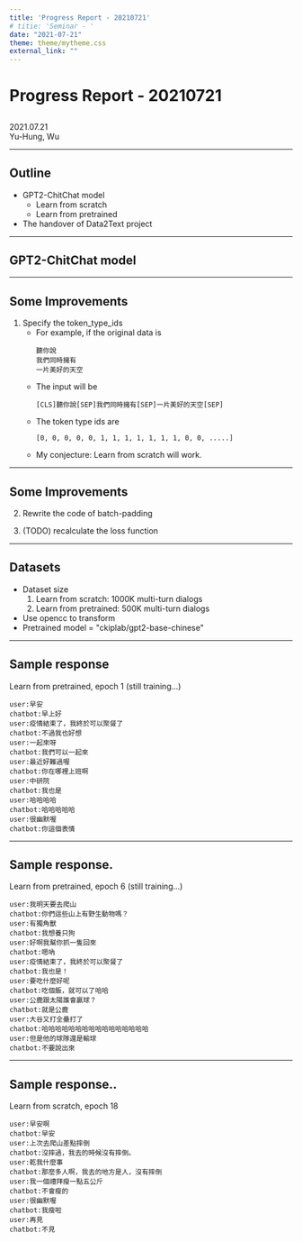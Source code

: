 ```yaml
---
title: 'Progress Report - 20210721'
# titie: 'Seminar - '
date: "2021-07-21"
theme: theme/mytheme.css
external_link: ""
---
```


# Progress Report - 20210721 <!-- .element: class="title" -->
##  <!-- .element: class="subtitle" -->

<div class="title-name">
2021.07.21 <br>
Yu-Hung, Wu
</div>

---

## Outline

- GPT2-ChitChat model
    - Learn from scratch
    - Learn from pretrained
- The handover of Data2Text project

---

## GPT2-ChitChat model

----

## Some Improvements

1. Specify the token_type_ids
    - For example, if the original data is 
        ```
        聽你說
        我們同時擁有
        一片美好的天空
        ```
    - The input will be 
        ```
        [CLS]聽你說[SEP]我們同時擁有[SEP]一片美好的天空[SEP]
        ```
    - The token type ids are
        ```
        [0, 0, 0, 0, 0, 1, 1, 1, 1, 1, 1, 1, 0, 0, .....]
        ```
    - My conjecture: Learn from scratch will work.

----

## Some Improvements

2. Rewrite the code of batch-padding

3. (TODO) recalculate the loss function

----

## Datasets

- Dataset size
    1. Learn from scratch: 1000K multi-turn dialogs
    2. Learn from pretrained: 500K multi-turn dialogs
- Use opencc to transform
- Pretrained model = "ckiplab/gpt2-base-chinese"


----

## Sample response

Learn from pretrained, epoch 1 (still training...)

```
user:早安
chatbot:早上好
user:疫情結束了，我終於可以聚餐了
chatbot:不過我也好想
user:一起來呀
chatbot:我們可以一起來
user:最近好難過喔
chatbot:你在哪裡上班啊
user:中研院           
chatbot:我也是
user:哈哈哈哈
chatbot:哈哈哈哈哈
user:很幽默喔
chatbot:你這個表情
```

----

## Sample response.

Learn from pretrained, epoch 6 (still training...)

```
user:我明天要去爬山
chatbot:你們這些山上有野生動物嗎？
user:有獨角獸
chatbot:我想養只狗
user:好啊我幫你抓一隻回來
chatbot:嗯吶
user:疫情結束了，我終於可以聚餐了
chatbot:我也是！
user:要吃什麼好呢
chatbot:吃個飯，就可以了哈哈
user:公鹿跟太陽誰會贏球？
chatbot:就是公鹿
user:大谷又打全壘打了
chatbot:哈哈哈哈哈哈哈哈哈哈哈哈哈哈哈哈
user:但是他的球隊還是輸球
chatbot:不要說出來
```

----

## Sample response..

Learn from scratch, epoch 18

```
user:早安啊
chatbot:早安
user:上次去爬山差點摔倒 
chatbot:沒摔過，我去的時候沒有摔倒。
user:乾我什麼事
chatbot:那麼多人啊，我去的地方是人，沒有摔倒
user:我一個禮拜瘦一點五公斤
chatbot:不會瘦的
user:很幽默喔
chatbot:我瘦啦
user:再見
chatbot:不見
```